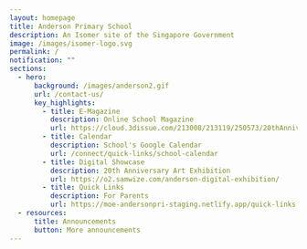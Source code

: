 ```yaml
---
layout: homepage
title: Anderson Primary School
description: An Isomer site of the Singapore Government
image: /images/isomer-logo.svg
permalink: /
notification: ""
sections:
  - hero:
      background: /images/anderson2.gif
      url: /contact-us/
      key_highlights:
        - title: E-Magazine
          description: Online School Magazine
          url: https://cloud.3dissue.com/213008/213119/250573/20thAnniversaryCommemorativeBook/index.html
        - title: Calendar
          description: School's Google Calendar
          url: /connect/quick-links/school-calendar
        - title: Digital Showcase
          description: 20th Anniversary Art Exhibition
          url: https://o2.samwize.com/anderson-digital-exhibition/
        - title: Quick Links
          description: For Parents
          url: https://moe-andersonpri-staging.netlify.app/quick-links
  - resources:
      title: Announcements
      button: More announcements
---
```

